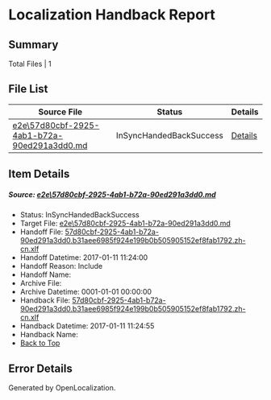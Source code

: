 # <a name='report-top'></a> Localization Handback Report

## Summary
 Total Files | 1

## File List
 Source File | Status | Details 
 ----------- | ------ | ------- 
 [e2e\57d80cbf-2925-4ab1-b72a-90ed291a3dd0.md](https://github.com/OpenLocalizationTestOrg/ol-test0/blob/40d25b3baba4ea70a21fcbef62e97cbc042d6d3f/e2e/57d80cbf-2925-4ab1-b72a-90ed291a3dd0.md) | InSyncHandedBackSuccess | [Details](#9214ddd1952e788613a213afb008e07bd493e84f2)

## Item Details
##### <a name='9214ddd1952e788613a213afb008e07bd493e84f2'></a> Source: [e2e\57d80cbf-2925-4ab1-b72a-90ed291a3dd0.md](https://github.com/OpenLocalizationTestOrg/ol-test0/blob/40d25b3baba4ea70a21fcbef62e97cbc042d6d3f/e2e/57d80cbf-2925-4ab1-b72a-90ed291a3dd0.md)
* Status: InSyncHandedBackSuccess
* Target File: [e2e\57d80cbf-2925-4ab1-b72a-90ed291a3dd0.md](https://github.com/OpenLocalizationTestOrg/ol-test0-zhcn/blob/d0e158b07daded9e1f9beb38f151f5079687163b/e2e/57d80cbf-2925-4ab1-b72a-90ed291a3dd0.md)
* Handoff File: [57d80cbf-2925-4ab1-b72a-90ed291a3dd0.b31aee6985f924e199b0b505905152ef8fab1792.zh-cn.xlf](https://github.com/OpenLocalizationTestOrg/ol-test0-handoff/blob/a6a1831225ce0f80a8842bd4a774f95bee342b61/ol-handoff/OpenLocalizationTestOrg/ol-test0-zhcn/shujia/ht/57d80cbf-2925-4ab1-b72a-90ed291a3dd0.b31aee6985f924e199b0b505905152ef8fab1792.zh-cn.xlf)
* Handoff Datetime: 2017-01-11 11:24:00
* Handoff Reason: Include
* Handoff Name: 
* Archive File: 
* Archive Datetime: 0001-01-01 00:00:00
* Handback File: [57d80cbf-2925-4ab1-b72a-90ed291a3dd0.b31aee6985f924e199b0b505905152ef8fab1792.zh-cn.xlf](https://github.com/OpenLocalizationTestOrg/ol-test0-handback/blob/f7acb0c01d396bc24af6922732ba9bb308bcd932/ol-handback/OpenLocalizationTestOrg/ol-test0-zhcn/shujia/ht/57d80cbf-2925-4ab1-b72a-90ed291a3dd0.b31aee6985f924e199b0b505905152ef8fab1792.zh-cn.xlf)
* Handback Datetime: 2017-01-11 11:24:55
* Handback Name: 
* [Back to Top](#report-top)


## Error Details

Generated by OpenLocalization.
